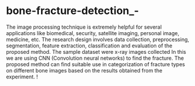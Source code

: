 # bone-fracture-detection_-
The image processing technique is extremely helpful for several applications like biomedical, security, satellite imaging, personal image, medicine, etc. 
The research design involves data collection, preprocessing, segmentation, feature extraction, classification and evaluation of the proposed method. The sample dataset were x-ray images collected
In this we are using CNN (Convolution neural networks) to find the fracture. The proposed method can find suitable use in categorization of fracture types on different bone images based on the results obtained from the experiment.
!
